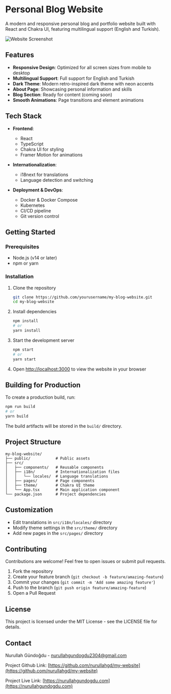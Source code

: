 # Personal Blog Website

A modern and responsive personal blog and portfolio website built with React and Chakra UI, featuring multilingual support (English and Turkish).

![Website Screenshot](https://https://i.hizliresim.com/b8aamxt.png)

## Features

- **Responsive Design**: Optimized for all screen sizes from mobile to desktop
- **Multilingual Support**: Full support for English and Turkish
- **Dark Theme**: Modern retro-inspired dark theme with neon accents
- **About Page**: Showcasing personal information and skills
- **Blog Section**: Ready for content (coming soon)
- **Smooth Animations**: Page transitions and element animations

## Tech Stack

- **Frontend**:
  - React
  - TypeScript
  - Chakra UI for styling
  - Framer Motion for animations
  
- **Internationalization**:
  - i18next for translations
  - Language detection and switching

- **Deployment & DevOps**:
  - Docker & Docker Compose
  - Kubernetes
  - CI/CD pipeline
  - Git version control

## Getting Started

### Prerequisites

- Node.js (v14 or later)
- npm or yarn

### Installation

1. Clone the repository
   ```bash
   git clone https://github.com/yourusername/my-blog-website.git
   cd my-blog-website
   ```

2. Install dependencies
   ```bash
   npm install
   # or
   yarn install
   ```

3. Start the development server
   ```bash
   npm start
   # or
   yarn start
   ```

4. Open [http://localhost:3000](http://localhost:3000) to view the website in your browser

## Building for Production

To create a production build, run:
```bash
npm run build
# or
yarn build
```

The build artifacts will be stored in the `build/` directory.

## Project Structure

```
my-blog-website/
├── public/           # Public assets
├── src/
│   ├── components/   # Reusable components
│   ├── i18n/         # Internationalization files
│   │   └── locales/  # Language translations
│   ├── pages/        # Page components
│   ├── theme/        # Chakra UI theme
│   └── App.tsx       # Main application component
└── package.json      # Project dependencies
```

## Customization

- Edit translations in `src/i18n/locales/` directory
- Modify theme settings in the `src/theme/` directory
- Add new pages in the `src/pages/` directory

## Contributing

Contributions are welcome! Feel free to open issues or submit pull requests.

1. Fork the repository
2. Create your feature branch (`git checkout -b feature/amazing-feature`)
3. Commit your changes (`git commit -m 'Add some amazing feature'`)
4. Push to the branch (`git push origin feature/amazing-feature`)
5. Open a Pull Request

## License

This project is licensed under the MIT License - see the LICENSE file for details.

## Contact

Nurullah Gündoğdu - nurullahgundogdu2304@gmail.com

Project Github Link: [https://github.com/nurullahgd/my-website](https://github.com/nurullahgd/my-website)

Project Live Link: [https://nurullahgundogdu.com](https://nurullahgundogdu.com)
